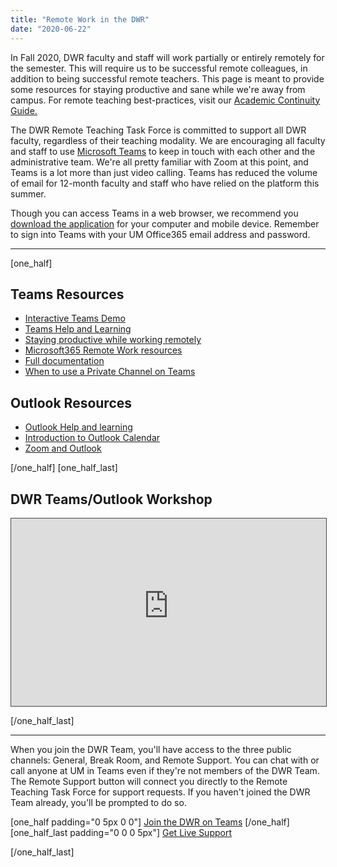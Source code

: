 ```yaml
---
title: "Remote Work in the DWR"
date: "2020-06-22"
---
```


In Fall 2020, DWR faculty and staff will work partially or entirely remotely for the semester. This will require us to be successful remote colleagues, in addition to being successful remote teachers. This page is meant to provide some resources for staying productive and sane while we're away from campus. For remote teaching best-practices, visit our [Academic Continuity Guide.](https://library.cwr.olemiss.edu/guides/continuity/)

The DWR Remote Teaching Task Force is committed to support all DWR faculty, regardless of their teaching modality. We are encouraging all faculty and staff to use [Microsoft Teams](https://teams.microsoft.com/) to keep in touch with each other and the administrative team. We're all pretty familiar with Zoom at this point, and Teams is a lot more than just video calling. Teams has reduced the volume of email for 12-month faculty and staff who have relied on the platform this summer.

Though you can access Teams in a web browser, we recommend you [download the application](https://www.microsoft.com/en-us/microsoft-365/microsoft-teams/download-app) for your computer and mobile device. Remember to sign into Teams with your UM Office365 email address and password.

* * *

\[one\_half\]

## Teams Resources

- [Interactive Teams Demo](https://teamsdemo.office.com/)
- [Teams Help and Learning](https://support.office.com/en-us/Teams)
- [Staying productive while working remotely](https://www.microsoft.com/en-us/microsoft-365/blog/2020/03/10/staying-productive-while-working-remotely-with-microsoft-teams/)
- [Microsoft365 Remote Work resources](https://support.office.com/en-us/article/work-remotely-with-microsoft-365-164946c8-a47a-470e-a0b4-feb12a2eea04?ui=en-US&rs=en-US&ad=US)[](https://support.office.com/en-us/article/work-remotely-with-microsoft-365-164946c8-a47a-470e-a0b4-feb12a2eea04?ui=en-US&rs=en-US&ad=US)
- [Full documentation](https://docs.microsoft.com/en-us/microsoftteams/teams-overview)
- [When to use a Private Channel on Teams](https://docs.microsoft.com/en-us/MicrosoftTeams/private-channels#when-to-create-a-private-channel)

## Outlook Resources

- [Outlook Help and learning](https://support.office.com/en-us/outlook)
- [Introduction to Outlook Calendar](https://support.office.com/en-us/article/Introduction-to-the-Outlook-Calendar-d94c5203-77c7-48ec-90a5-2e2bc10bd6f8)
- [Zoom and Outlook](https://support.zoom.us/hc/en-us/articles/115005223126-Zoom-for-Outlook-Add-In-Web-and-Desktop-)

\[/one\_half\] \[one\_half\_last\]

## DWR Teams/Outlook Workshop

<iframe style="border: 1px solid #464646;" src="https://olemiss.hosted.panopto.com/Panopto/Pages/Embed.aspx?id=d909403c-8468-40a7-b348-ac15000b5fe8&amp;autoplay=false&amp;offerviewer=true&amp;showtitle=true&amp;showbrand=false&amp;start=0&amp;interactivity=all" width="100%" height="300" allowfullscreen="allowfullscreen"></iframe>

 \[/one\_half\_last\]

* * *

When you join the DWR Team, you'll have access to the three public channels: General, Break Room, and Remote Support. You can chat with or call anyone at UM in Teams even if they're not members of the DWR Team. The Remote Support button will connect you directly to the Remote Teaching Task Force for support requests. If you haven't joined the DWR Team already, you'll be prompted to do so.

\[one\_half padding="0 5px 0 0"\] [Join the DWR on Teams](https://teams.microsoft.com/l/team/19%3afb0f264ae88b41c49040dd7264c3f6f4%40thread.skype/conversations?groupId=d0932355-a087-4440-b545-b11937a76ced&tenantId=69a9c930-1dbb-4630-bdd5-d28b8f680aae) \[/one\_half\] \[one\_half\_last padding="0 0 0 5px"\] [Get Live Support](https://library.cwr.olemiss.edu/remote/team)

\[/one\_half\_last\]
